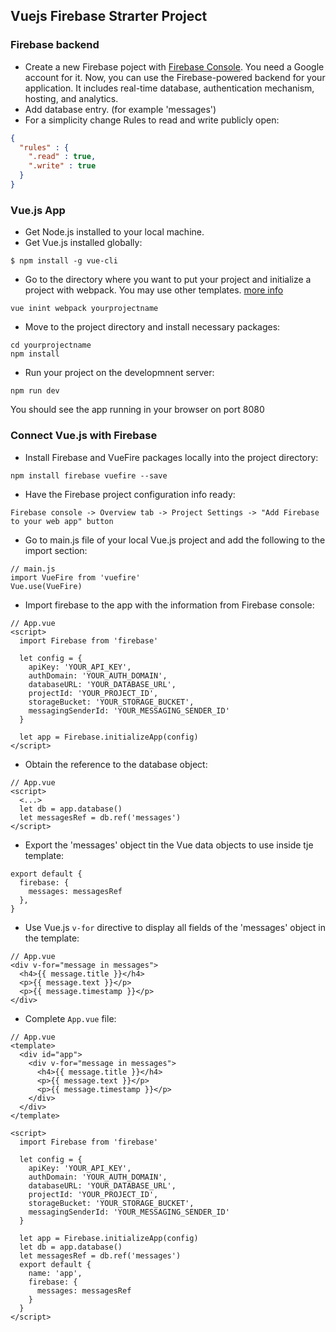 ## Vuejs Firebase Strarter Project

### Firebase backend
- Create a new Firebase poject with [Firebase Console](https://console.firebase.google.com). You need a Google account for it.
Now, you can use the Firebase-powered backend for your application. It includes real-time database, authentication
mechanism, hosting, and analytics.
- Add database entry. (for example 'messages')
- For a simplicity change Rules to read and write publicly open:
```json
{
  "rules" : {
    ".read" : true,
    ".write" : true
  }
}
```

### Vue.js App
- Get Node.js installed to your local machine.
- Get Vue.js installed globally:
```
$ npm install -g vue-cli
```
- Go to the directory where you want to put your project and initialize a project with webpack.
You may use other templates. [more info](https://github.com/vuejs/vue-cli)
```
vue inint webpack yourprojectname
```
- Move to the project directory and install necessary packages:
```
cd yourprojectname
npm install
```
- Run your project on the developmnent server:
```
npm run dev
```
You should see the app running in your browser on port 8080

### Connect Vue.js with Firebase
- Install Firebase and VueFire packages locally into the project directory:
```
npm install firebase vuefire --save
```
- Have the Firebase project configuration info ready:
```
Firebase console -> Overview tab -> Project Settings -> "Add Firebase to your web app" button
```
- Go to main.js file of your local Vue.js project and add the following to the import section:
```
// main.js
import VueFire from 'vuefire'
Vue.use(VueFire)
```
- Import firebase to the app with the information from Firebase console:
```
// App.vue
<script>
  import Firebase from 'firebase'

  let config = {
    apiKey: 'YOUR_API_KEY',
    authDomain: 'YOUR_AUTH_DOMAIN',
    databaseURL: 'YOUR_DATABASE_URL',
    projectId: 'YOUR_PROJECT_ID',
    storageBucket: 'YOUR_STORAGE_BUCKET',
    messagingSenderId: 'YOUR_MESSAGING_SENDER_ID'
  }

  let app = Firebase.initializeApp(config)
</script>
```
- Obtain the reference to the database object:
```
// App.vue
<script>
  <...>
  let db = app.database()
  let messagesRef = db.ref('messages')
</script>
```
- Export the 'messages' object tin the Vue data objects to use inside tje template:
```
export default {
  firebase: {
    messages: messagesRef
  },
}
```
- Use Vue.js `v-for` directive to display all fields of the 'messages' object in the template:
```
// App.vue
<div v-for="message in messages">
  <h4>{{ message.title }}</h4>
  <p>{{ message.text }}</p>
  <p>{{ message.timestamp }}</p>
</div>
```
- Complete `App.vue` file:
```
// App.vue
<template>
  <div id="app">
    <div v-for="message in messages">
      <h4>{{ message.title }}</h4>
      <p>{{ message.text }}</p>
      <p>{{ message.timestamp }}</p>
    </div>
  </div>
</template>

<script>
  import Firebase from 'firebase'

  let config = {
    apiKey: 'YOUR_API_KEY',
    authDomain: 'YOUR_AUTH_DOMAIN',
    databaseURL: 'YOUR_DATABASE_URL',
    projectId: 'YOUR_PROJECT_ID',
    storageBucket: 'YOUR_STORAGE_BUCKET',
    messagingSenderId: 'YOUR_MESSAGING_SENDER_ID'
  }

  let app = Firebase.initializeApp(config)
  let db = app.database()
  let messagesRef = db.ref('messages')
  export default {
    name: 'app',
    firebase: {
      messages: messagesRef
    }
  }
</script>
```
